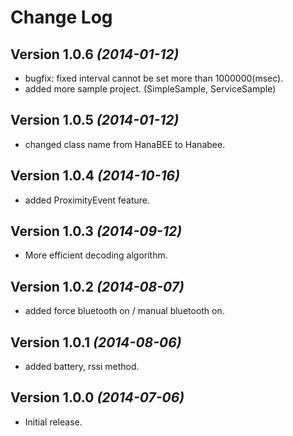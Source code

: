 Change Log
==========

Version 1.0.6 *(2014-01-12)*
----------------------------
* bugfix: fixed interval cannot be set more than 1000000(msec).
* added more sample project. (SimpleSample, ServiceSample)

Version 1.0.5 *(2014-01-12)*
----------------------------
* changed class name from HanaBEE to Hanabee.

Version 1.0.4 *(2014-10-16)*
----------------------------
* added ProximityEvent feature.

Version 1.0.3 *(2014-09-12)*
----------------------------
* More efficient decoding algorithm.

Version 1.0.2 *(2014-08-07)*
----------------------------
* added force bluetooth on / manual bluetooth on.

Version 1.0.1 *(2014-08-06)*
----------------------------
* added battery, rssi method.

Version 1.0.0 *(2014-07-06)*
----------------------------
* Initial release.
